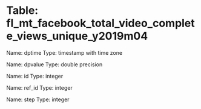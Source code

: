 Table: fl_mt_facebook_total_video_complete_views_unique_y2019m04
================================================================

Name: dptime
Type: timestamp with time zone

Name: dpvalue
Type: double precision

Name: id
Type: integer

Name: ref_id
Type: integer

Name: step
Type: integer

